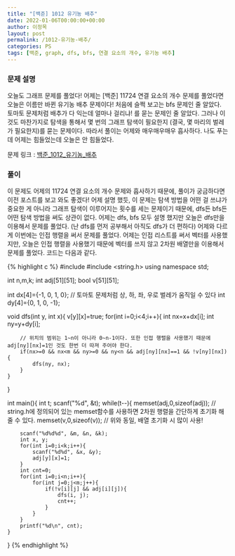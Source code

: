 ```yaml
---
title: "[백준] 1012 유기농 배추"
date: 2022-01-06T00:00:00+00:00
author: 이정목
layout: post
permalink: /1012-유기농-배추/
categories: PS
tags: [백준, graph, dfs, bfs, 연결 요소의 개수, 유기농 배추]
---
```



### 문제 설명
오늘도 그래프 문제를 풀었다! 어제는 [백준] 11724 연결 요소의 개수 문제를 풀었다면 오늘은 이름만 바뀐 유기농 배추 문제이다! 처음에 슬쩍 보고는 bfs 문제인 줄 알았다. 토마토 문제처럼 배추가 다 익는데 얼마나 걸리냐! 를 묻는 문제인 줄 알았다. 그러나 이것도 마찬가지로 탐색을 통해서 몇 번의 그래프 탐색이 필요한지 (결국, 몇 마리의 벌레가 필요한지)를 묻는 문제이다. 따라서 풀이는 어제와 매우매우매우 흡사하다. 나도 푸는 데 어제는 힘들었는데 오늘은 안 힘들었다.


문제 링크 : [백준_1012_유기농_배추](https://www.acmicpc.net/problem/1012)


### 풀이
이 문제도 어제의 11724 연결 요소의 개수 문제와 흡사하기 때문에, 풀이가 궁금하다면 이전 포스트를 보고 와도 좋겠다! 어제 설명 했듯, 이 문제는 탐색 방법을 어떤 걸 쓰냐가 중요한 게 아니라 그래프 탐색이 이루어지는 횟수를 세는 문제이기 때문에, dfs든 bfs든 어떤 탐색 방법을 써도 상관이 없다. 어제는 dfs, bfs 모두 설명 했지만 오늘은 dfs만을 이용해서 문제를 풀었다. (난 dfs를 먼저 공부해서 아직도 dfs가 더 편하다) 어제와 다르게 이번에는 인접 행렬을 써서 문제를 풀었다. 어제는 인접 리스트를 써서 벡터를 사용했지만, 오늘은 인접 행렬을 사용했기 때문에 벡터를 쓰지 않고 2차원 배열만을 이용해서 문제를 풀었다. 코드는 다음과 같다.


{% highlight c %}
#include <cstdio>
#include <string.h>
using namespace std;

int n,m,k;
int adj[51][51];
bool v[51][51];

int dx[4]={-1, 0, 1, 0}; // 토마토 문제처럼 상, 하, 좌, 우로 벌레가 움직일 수 있다
int dy[4]={0, 1, 0, -1};

void dfs(int y, int x){
    v[y][x]=true;
    for(int i=0;i<4;i++){
        int nx=x+dx[i];
        int ny=y+dy[i];

        // 위치의 범위는 1~n이 아니라 0~n-1이다. 또한 인접 행렬을 사용했기 때문에 adj[ny][nx]=1인 것도 한번 더 따져 주어야 한다.
        if(nx>=0 && nx<m && ny>=0 && ny<n && adj[ny][nx]==1 && !v[ny][nx]){ 
            dfs(ny, nx);
        }
    }
}

int main(){
    int t;
    scanf("%d", &t);
    while(t--){
        memset(adj,0,sizeof(adj)); // string.h에 정의되어 있는 memset함수를 사용하면 2차원 행렬을 간단하게 초기화 해줄 수 있다.
        memset(v,0,sizeof(v)); // 위와 동일, 배열 초기화 시 많이 사용!

        scanf("%d%d%d", &m, &n, &k);
        int x, y;
        for(int i=0;i<k;i++){
            scanf("%d%d", &x, &y);
            adj[y][x]=1;
        }
        int cnt=0;
        for(int i=0;i<n;i++){
            for(int j=0;j<m;j++){
                if(!v[i][j] && adj[i][j]){
                    dfs(i, j);
                    cnt++;
                }
            }
        }
        printf("%d\n", cnt);
    }
}
{% endhighlight %}

